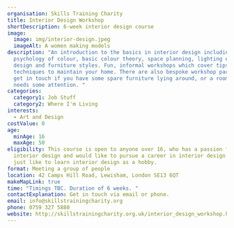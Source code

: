 ```yaml
---
organisation: Skills Training Charity
title: Interior Design Workshop
shortDescription: 6-week interior design course
image:
  image: img/interior-design.jpeg
  imageAlt: A women making models
description: "An introduction to the basics in interior design including, the
  psychology of colour, basic colour theory, space planning, lighting effects,
  design and furniture styles. Fun, informal workshops which cover tips and
  techniques to maintain your home. There are also bespoke workshop packages;
  get in touch if you have some spare furniture lying around, or a room that
  needs some attention. "
categories:
  category1: Job Stuff
  category2: Where I'm Living
interests:
  - Art and Design
costValue: 0
age:
  minAge: 16
  maxAge: 50
eligibility: This course is open to anyone over 16, who has a passion for
  interior design and would like to pursue a career in interior design or would
  just like to learn interior design as a hobby.
format: Meeting a group of people
location: 42 Camps Hill Road, Lewisham, London SE13 6QT
makeMapLink: true
time: "Timings TBC. Duration of 6 weeks. "
contactExplanation: Get in touch via email or phone.
email: info@skillstrainingcharity.org
phone: 0759 327 5880
website: http://skillstrainingcharity.org.uk/interior_design_workshop.htm
---
```


